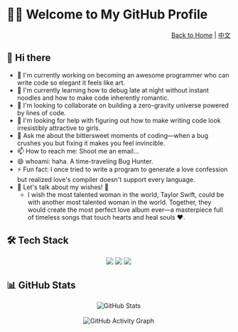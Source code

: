 <!-- English version -->
# 👨‍💻 Welcome to My GitHub Profile

<div align="right">
  <a href="README.md">Back to Home</a> | <a href="README.zh.md">中文</a>
</div>

## 👋 Hi there

- 🔭 I'm currently working on becoming an awesome programmer who can write code so elegant it feels like art.  
- 🌱 I'm currently learning how to debug late at night without instant noodles and how to make code inherently romantic.  
- 👯 I'm looking to collaborate on building a zero-gravity universe powered by lines of code.  
- 🤔 I'm looking for help with figuring out how to make writing code look irresistibly attractive to girls.  
- 💬 Ask me about the bittersweet moments of coding—when a bug crushes you but fixing it makes you feel invincible.  
- 📫 How to reach me: Shoot me an email...  
- 😄 whoami: haha. A time-traveling Bug Hunter.  
- ⚡ Fun fact: I once tried to write a program to generate a love confession but realized love's compiler doesn't support every language.
- 🌟 Let's talk about my wishes! 🌟
  - I wish the most talented woman in the world, Taylor Swift, could be with another most talented woman in the world. Together, they would create the most perfect love album ever—a masterpiece full of timeless songs that touch hearts and heal souls ❤️.

## 🛠️ Tech Stack

<div align="center">
  <span>
    <img src="https://img.shields.io/badge/-Python-3776AB?style=flat-square&logo=python&logoColor=white" />
    <img src="https://img.shields.io/badge/-Next.js-000000?style=flat-square&logo=next.js&logoColor=white" />
    <img src="https://img.shields.io/badge/-Flutter-02569B?style=flat-square&logo=flutter&logoColor=white" />
  </span>
</div>

## 📊 GitHub Stats

<div align="center">
  <!-- GitHub Stats Card -->
  <img src="https://github-readme-stats.vercel.app/api?username=BEstaff&show_icons=true&theme=radical" alt="GitHub Stats" />
  <br><br>
  
  <!-- GitHub Activity Graph - Black background with purple lines -->
  <img src="https://github-readme-activity-graph.vercel.app/graph?username=BEstaff&bg_color=000000&color=9e4c98&line=9e4c98&point=DA61D5&area=true&hide_border=true" alt="GitHub Activity Graph" />
  <br><br>
